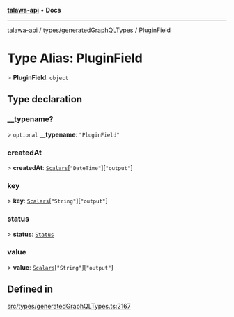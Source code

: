 [**talawa-api**](../../../README.md) • **Docs**

***

[talawa-api](../../../modules.md) / [types/generatedGraphQLTypes](../README.md) / PluginField

# Type Alias: PluginField

\> **PluginField**: `object`

## Type declaration

### \_\_typename?

\> `optional` **\_\_typename**: `"PluginField"`

### createdAt

\> **createdAt**: [`Scalars`](Scalars.md)\[`"DateTime"`\]\[`"output"`\]

### key

\> **key**: [`Scalars`](Scalars.md)\[`"String"`\]\[`"output"`\]

### status

\> **status**: [`Status`](Status.md)

### value

\> **value**: [`Scalars`](Scalars.md)\[`"String"`\]\[`"output"`\]

## Defined in

[src/types/generatedGraphQLTypes.ts:2167](https://github.com/PalisadoesFoundation/talawa-api/blob/0e711c6a6b57f55ab5776fc9c8edfc5ebc0b3d70/src/types/generatedGraphQLTypes.ts#L2167)
